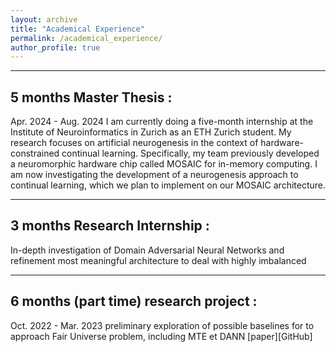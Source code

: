 ```yaml
---
layout: archive
title: "Academical Experience"
permalink: /academical_experience/
author_profile: true
---
```


---
## 5 months Master Thesis :
Apr. 2024 - Aug. 2024
I am currently doing a five-month internship at the Institute of Neuroinformatics in Zurich as an ETH Zurich student. My research focuses on artificial neurogenesis in the context of hardware-constrained continual learning. Specifically, my team previously developed a neuromorphic hardware chip called MOSAIC for in-memory computing. I am now investigating the development of a neurogenesis approach to continual learning, which we plan to implement on our MOSAIC architecture.

---
## 3 months Research Internship :
In-depth investigation of Domain Adversarial Neural Networks and refinement most meaningful architecture to deal with highly imbalanced 

---
## 6 months (part time) research project :
Oct. 2022 - Mar. 2023
preliminary exploration of possible baselines for to approach Fair Universe problem, including MTE et DANN
[paper][GitHub]